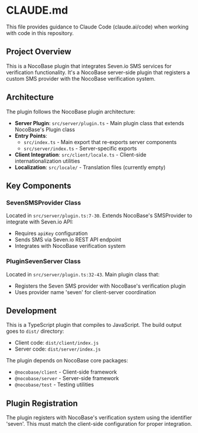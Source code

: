 # CLAUDE.md

This file provides guidance to Claude Code (claude.ai/code) when working with code in this repository.

## Project Overview

This is a NocoBase plugin that integrates Seven.io SMS services for verification functionality. It's a NocoBase server-side plugin that registers a custom SMS provider with the NocoBase verification system.

## Architecture

The plugin follows the NocoBase plugin architecture:

- **Server Plugin**: `src/server/plugin.ts` - Main plugin class that extends NocoBase's Plugin class
- **Entry Points**: 
  - `src/index.ts` - Main export that re-exports server components
  - `src/server/index.ts` - Server-specific exports
- **Client Integration**: `src/client/locale.ts` - Client-side internationalization utilities
- **Localization**: `src/locale/` - Translation files (currently empty)

## Key Components

### SevenSMSProvider Class
Located in `src/server/plugin.ts:7-30`. Extends NocoBase's SMSProvider to integrate with Seven.io API:
- Requires `apiKey` configuration
- Sends SMS via Seven.io REST API endpoint
- Integrates with NocoBase verification system

### PluginSevenServer Class
Located in `src/server/plugin.ts:32-43`. Main plugin class that:
- Registers the Seven SMS provider with NocoBase's verification plugin
- Uses provider name 'seven' for client-server coordination

## Development

This is a TypeScript plugin that compiles to JavaScript. The build output goes to `dist/` directory:
- Client code: `dist/client/index.js`
- Server code: `dist/server/index.js`

The plugin depends on NocoBase core packages:
- `@nocobase/client` - Client-side framework
- `@nocobase/server` - Server-side framework  
- `@nocobase/test` - Testing utilities

## Plugin Registration

The plugin registers with NocoBase's verification system using the identifier 'seven'. This must match the client-side configuration for proper integration.